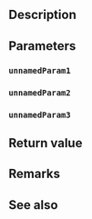 ## Description

## Parameters

### `unnamedParam1`

### `unnamedParam2`

### `unnamedParam3`

## Return value

## Remarks

## See also